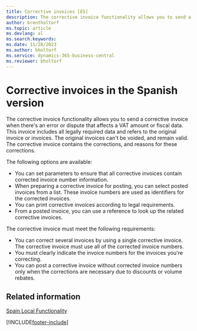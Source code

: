 ```yaml
---
title: Corrective invoices [ES]
description: The corrective invoice functionality allows you to send a corrective invoice when there's an error or dispute that affects a VAT amount or fiscal data. 
author: brentholtorf
ms.topic: article
ms.devlang: al
ms.search.keywords:
ms.date: 11/28/2023
ms.author: bholtorf
ms.service: dynamics-365-business-central
ms.reviewer: bholtorf
---
```

# Corrective invoices in the Spanish version
The corrective invoice functionality allows you to send a corrective invoice when there's an error or dispute that affects a VAT amount or fiscal data. This invoice includes all legally required data and refers to the original invoice or invoices. The original invoices can't be voided, and remain valid. The corrective invoice contains the corrections, and reasons for these corrections.  

The following options are available:  

- You can set parameters to ensure that all corrective invoices contain corrected invoice number information.  
- When preparing a corrective invoice for posting, you can select posted invoices from a list. These invoice numbers are used as identifiers for the corrected invoices.  
- You can print corrective invoices according to legal requirements.  
- From a posted invoice, you can use a reference to look up the related corrective invoices.  

The corrective invoice must meet the following requirements:  

- You can correct several invoices by using a single corrective invoice. The corrective invoice must use all of the corrected invoice numbers.  
- You must clearly indicate the invoice numbers for the invoices you're correcting.  
- You can post a corrective invoice without corrected invoice numbers only when the corrections are necessary due to discounts or volume rebates.  

## Related information  
 [Spain Local Functionality](spain-local-functionality.md)


[!INCLUDE[footer-include](../../includes/footer-banner.md)]
